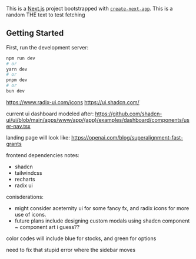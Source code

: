 This is a [Next.js](https://nextjs.org/) project bootstrapped with [`create-next-app`](https://github.com/vercel/next.js/tree/canary/packages/create-next-app).
This is a random THE text to test fetching
## Getting Started

First, run the development server:

```bash
npm run dev
# or
yarn dev
# or
pnpm dev
# or
bun dev
```

https://www.radix-ui.com/icons
https://ui.shadcn.com/

current ui dashboard modeled after: 
https://github.com/shadcn-ui/ui/blob/main/apps/www/app/(app)/examples/dashboard/components/user-nav.tsx

landing page will look like: 
https://openai.com/blog/superalignment-fast-grants


frontend dependencies notes:
- shadcn
- tailwindcss
- recharts
- radix ui

conisderations:
- might consider aceternity ui for some fancy fx, and radix icons for more use of icons.
- future plans include designing custom modals using shadcn component ~ component art i guess??


color codes will include blue for stocks, and green for options


need to fix that stupid error where the sidebar moves